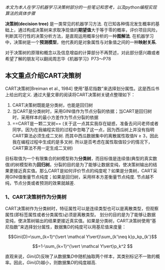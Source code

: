 *本文为本人在学习机器学习决策树部分的一些笔记和思考，以及python编程实现算法的具体步骤*

**决策树(decision tree)** 是一类常见的机器学习方法. 在已知各种情况发生概率的基础上，通过构成决策树来求取净现值的**期望值**大于等于零的概率，评价项目风险，判断其可行性的决策分析方法，是直观运用概率分析的一种**图解法**. 在机器学习中，决策树是一个**预测模型**，他代表的是对象属性与对象值之间的一种**映射关系**.

对于决策树的原理和概念以及信息增益的计算部分不再赘述，对此部分感兴趣或者希望了解的朋友可以翻阅周志华《机器学习》P73～P78

## 本文重点介绍CART决策树

CART决策树[Breiman et al., 1984] 使用“基尼指数”来选择划分属性。这是西瓜书上给出的定义. 通过大量文章的阅读将CART决策树关键点整理如下：

 1. CART决策树既能是分类树，也能是回归树
 2. 当CART是分类树时，采用GINI值作为节点分裂的依据；当CART是回归树时，采用样本的最小方差作为节点分裂的依据
 3. ==CART是一颗二叉树== (关于这一点其实我存在疑惑，准备去问问老师或者同学。因为在我编程实现的过程中忽略了这一点，因为西瓜树上并没有指明CART算法必须生成二叉树. 而其中西瓜数据集中的离散属性取值$N\geq3$，因此我在编程过程中生成的是多叉树. 所以是否考虑在属性取值较少的情况下，CART算法不用一定生成二叉树)

目标取值为一个有限集合的树模型称为**分类树**，而目标值是连续值(典型的真实数值)的树模型称为**回归树**。分裂的目的是为了能够让数据变纯，使决策树输出的结果更接近真实值。那么CART是如何评价节点的纯度呢？如果是分类树，CART采用GINI值衡量节点纯度；如果是回归树，采用样本方差衡量节点纯度. 节点越不纯，节点分类或者预测的效果就越差.

### 1、CART决策树作为分类树 
CART决策树作为分类树时，特征属性可以是连续类型也可以是离散类型，但观察属性(即标签属性或者分类属性)必须是离散类型。
划分的目的是为了能够让数据变纯，使决策树输出的结果更接近真实值。如果是分类树，CART决策树使用“基尼指数”来选择划分属性，数据集D的纯度可以用基尼值来度量：

$$Gini(D)=\sum_{k=1}^{\vert \mathcal Y\vert}\sum_{k'\neq k}p_kp_{k'}$$

$$=1-\sum_{k=1}^{\vert \mathcal Y\vert}p_k^2  $$

直观来说，$Gini(D)$反映了从数据集$D$中随机抽取两个样本，其类别标记不一致的概率。因此，$Gini(D)$越小，则数据集$D$的纯度越高.